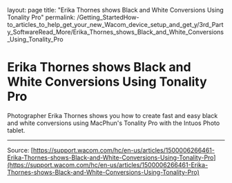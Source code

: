 layout: page
title: "Erika Thornes shows Black and White Conversions Using Tonality Pro"
permalink: /Getting_StartedHow-to_articles_to_help_get_your_new_Wacom_device_setup_and_get_y/3rd_Party_SoftwareRead_More/Erika_Thornes_shows_Black_and_White_Conversions_Using_Tonality_Pro

# Erika Thornes shows Black and White Conversions Using Tonality Pro

Photographer Erika Thornes shows you how to create fast and easy black and white conversions using MacPhun's Tonality Pro with the Intuos Photo tablet.

---
Source: [https://support.wacom.com/hc/en-us/articles/1500006266461-Erika-Thornes-shows-Black-and-White-Conversions-Using-Tonality-Pro](https://support.wacom.com/hc/en-us/articles/1500006266461-Erika-Thornes-shows-Black-and-White-Conversions-Using-Tonality-Pro)
